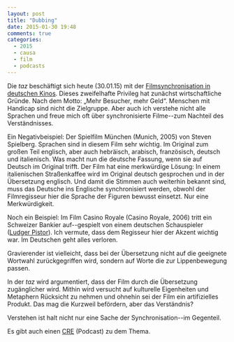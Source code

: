 ```yaml
---
layout: post
title: "Dubbing"
date: 2015-01-30 19:48
comments: true
categories:
  - 2015
  - causa
  - film
  - podcasts
---
```

Die _taz_ beschäftigt sich heute (30.01.15) mit der
[Filmsynchronisation in deutschen Kinos][taz]. Dieses  zweifelhafte
Privileg hat zunächst wirtschaftliche Gründe. Nach dem Motto: „Mehr
Besucher, mehr Geld“. Menschen mit Handicap sind nicht die Zielgruppe.
Aber auch ich verstehe nicht alle Sprachen und freue mich oft über
synchronisierte Filme--zum Nachteil des Verständnisses.

Ein Negativbeispiel: Der Spielfilm München (Munich, 2005) von Steven
Spielberg. Sprachen sind in diesem Film sehr wichtig. Im Original zum
großen Teil englisch, aber auch hebräisch, arabisch, französisch,
deutsch und italienisch. Was macht nun die deutsche Fassung, wenn sie
auf Deutsch im Original trifft. Der Film hat eine merkwürdige Lösung:
In einem italienischen Straßenkaffee wird im Original deutsch
gesprochen und in der Übersetzung englisch. Und damit die Stimmen auch
weiterhin bekannt sind, muss das Deutsche ins Englische synchronisiert
werden, obwohl der Filmregisseur hier die Sprache der Figuren bewusst
einsetzt. Nur eine Merkwürdigkeit.

Noch ein Beispiel: Im Film Casino Royale (Casino Royale, 2006) tritt
ein Schweizer Bankier auf--gespielt von einem deutschen Schauspieler
([Ludger Pistor][pistor]). Ich vermute, dass dem Regisseur hier der
Akzent wichtig war. Im Deutschen geht alles verloren.

Gravierender ist vielleicht, dass bei der Übersetzung nicht auf die
geeignete Wortwahl zurückgegriffen wird, sondern auf Worte die zur
Lippenbewegung passen.

In der _taz_ wird argumentiert, dass der Film durch die Übersetzung
zugänglicher wird. Mithin wird versucht auf kulturelle Eigenheiten und
Metaphern Rücksicht zu nehmen und ohnehin sei der Film ein
artifizielles Produkt. Das mag die Kurzweil befördern, aber das
Verständnis?

Verstehen ist halt nicht nur eine Sache der Synchronisation--im
Gegenteil.

Es gibt auch einen [CRE][podcast] (Podcast) zu dem Thema.

[pistor]: https://de.wikipedia.org/wiki/Ludger_Pistor
[podcast]: http://cre.fm/cre150-filmsynchronisation
[taz]: http://www.taz.de/1/archiv/digitaz/artikel/?ressort=tz&dig=2015%2F01%2F30%2Fa0114
